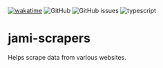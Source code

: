 [![wakatime](https://wakatime.com/badge/user/a0b906ce-b8e7-4463-8bce-383238df6d4b/project/04af99fc-239b-4df8-82cc-5747c6b23293.svg)](https://wakatime.com/badge/user/a0b906ce-b8e7-4463-8bce-383238df6d4b/project/04af99fc-239b-4df8-82cc-5747c6b23293) ![GitHub](https://img.shields.io/github/license/ragaeeb/baheth-scraper) ![GitHub issues](https://img.shields.io/github/issues/ragaeeb/baheth-scraper) ![typescript](https://badgen.net/badge/icon/typescript?icon=typescript&label&color=blue)

# jami-scrapers

Helps scrape data from various websites.
